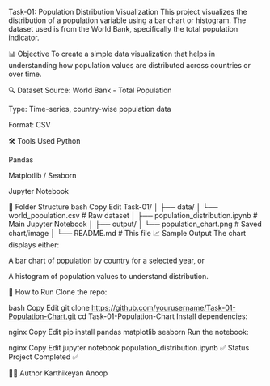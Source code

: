 Task-01: Population Distribution Visualization
This project visualizes the distribution of a population variable using a bar chart or histogram. The dataset used is from the World Bank, specifically the total population indicator.

📊 Objective
To create a simple data visualization that helps in understanding how population values are distributed across countries or over time.

🔍 Dataset
Source: World Bank - Total Population

Type: Time-series, country-wise population data

Format: CSV

🛠️ Tools Used
Python

Pandas

Matplotlib / Seaborn

Jupyter Notebook

📁 Folder Structure
bash
Copy
Edit
Task-01/
│
├── data/
│   └── world_population.csv   # Raw dataset
│
├── population_distribution.ipynb  # Main Jupyter Notebook
│
├── output/
│   └── population_chart.png   # Saved chart/image
│
└── README.md                  # This file
📈 Sample Output
The chart displays either:

A bar chart of population by country for a selected year, or

A histogram of population values to understand distribution.

🚀 How to Run
Clone the repo:

bash
Copy
Edit
git clone https://github.com/yourusername/Task-01-Population-Chart.git
cd Task-01-Population-Chart
Install dependencies:

nginx
Copy
Edit
pip install pandas matplotlib seaborn
Run the notebook:

nginx
Copy
Edit
jupyter notebook population_distribution.ipynb
✅ Status
Project Completed ✅

🙋‍♂️ Author
Karthikeyan Anoop


